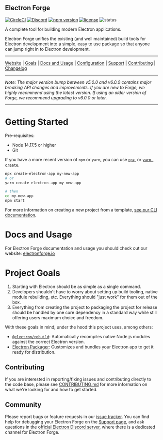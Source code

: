 ## Electron Forge

[![CircleCI](https://dl.circleci.com/status-badge/img/gh/electron/forge/tree/main.svg?style=shield)](https://dl.circleci.com/status-badge/redirect/gh/electron/forge/tree/main)
[![Discord](https://img.shields.io/discord/745037351163527189?color=blueviolet&logo=discord)](https://discord.com/invite/APGC3k5yaH)
[![npm version](https://img.shields.io/npm/v/@electron-forge/cli)](https://npm.im/@electron-forge/cli)
[![license](https://img.shields.io/github/license/electron/forge.svg)](https://github.com/electron/forge/blob/main/LICENSE)
![status](https://img.shields.io/badge/Status-%20Ready%20for%20Awesome-red.svg)

A complete tool for building modern Electron applications.

Electron Forge unifies the existing (and well maintained) build tools for
Electron development into a simple, easy to use package so that anyone can
jump right in to Electron development.

---

[Website](https://www.electronforge.io) |
[Goals](#project-goals) |
[Docs and Usage](#docs-and-usage) |
[Configuration](https://www.electronforge.io/configuration) |
[Support](https://github.com/electron/forge/blob/main/SUPPORT.md) |
[Contributing](https://github.com/electron/forge/blob/main/CONTRIBUTING.md) |
[Changelog](https://github.com/electron/forge/blob/main/CHANGELOG.md)

---

_Note: The major version bump between v5.0.0 and v6.0.0 contains major breaking API changes and improvements. If you are new to Forge, we highly recommend using the latest version. If using an older version of Forge, we recommend upgrading to v6.0.0 or later._

---

# Getting Started

Pre-requisites:

- Node 14.17.5 or higher
- Git

If you have a more recent version of `npm` or `yarn`, you can use
[`npx`](https://medium.com/@maybekatz/introducing-npx-an-npm-package-runner-55f7d4bd282b),
or
[`yarn create`](https://yarnpkg.com/blog/2017/05/12/introducing-yarn/).

```bash
npx create-electron-app my-new-app
# or
yarn create electron-app my-new-app

# then
cd my-new-app
npm start
```

For more information on creating a new project from a template, [see our CLI documentation](https://www.electronforge.io/cli).

# Docs and Usage

For Electron Forge documentation and usage you should check out our website:
[electronforge.io](https://www.electronforge.io)

# Project Goals

1. Starting with Electron should be as simple as a single command.
2. Developers shouldn't have to worry about setting up build tooling,
   native module rebuilding, etc. Everything should "just work" for them out
   of the box.
3. Everything from creating the project to packaging the project for release
   should be handled by one core dependency in a standard way while still offering
   users maximum choice and freedom.

With these goals in mind, under the hood this project uses, among others:

- [`@electron/rebuild`](https://github.com/electron/rebuild):
  Automatically recompiles native Node.js modules against the correct
  Electron version.
- [Electron Packager](https://github.com/electron/electron-packager):
  Customizes and bundles your Electron app to get it ready for distribution.

## Contributing

If you are interested in reporting/fixing issues and contributing directly to the code base, please see [CONTRIBUTING.md](https://github.com/electron/forge/blob/main/CONTRIBUTING.md) for more information on what we're looking for and how to get started.

## Community

Please report bugs or feature requests in our [issue tracker](https://github.com/electron/forge/issues).
You can find help for debugging your Electron Forge on the [Support page](https://github.com/electron/forge/blob/main/SUPPORT.md), and ask questions in the [official Electron Discord server](https://discord.gg/invite/APGC3k5yaH), where there is a dedicated channel for Electron Forge.
